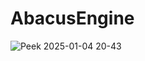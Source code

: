 # AbacusEngine
![Peek 2025-01-04 20-43](https://github.com/user-attachments/assets/1e8f5ee9-e211-4f90-a741-ece6d25fc59c)

